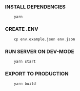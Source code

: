 ### INSTALL DEPENDENCIES

```
    yarn
```

### CREATE .ENV

```
    cp env.example.json env.json
```

### RUN SERVER ON DEV-MODE

```
    yarn start
```

### EXPORT TO PRODUCTION

```
    yarn build
```
